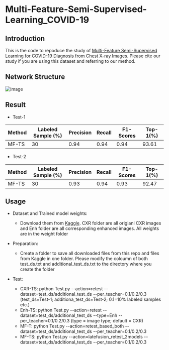 # Multi-Feature-Semi-Supervised-Learning_COVID-19


## Introduction ##

This is the code to repoduce the study of [Multi-Feature Semi-Supervised Learning for COVID-19 Diagnosis from Chest X-ray Images](https://arxiv.org/abs/2104.01617). Please cite our study if you are using this dataset and referring to our method.

## Network Structure ##

![image](https://user-images.githubusercontent.com/31194584/114582499-a2582580-9c4e-11eb-88df-ae9dbc6f3fed.png)

## Result ##

- Test-1

Method | Labeled Sample (%) | Precision  | Recall | F1-Scores | Top-1(%)
------ | ------------------ | ---------- | ------ | --------- |-------- 
MF-TS  | 30 | 0.94  | 0.94 | 0.94 | 93.61

- Test-2

Method | Labeled Sample (%) | Precision  | Recall | F1-Scores | Top-1(%)
------ | ------------------ | ---------- | ------ | --------- |-------- 
MF-TS  | 30 | 0.93  | 0.94 | 0.93 | 92.47

## Usage ##

- Dataset and Trained model weights:
  - Download them from [Kaggle](https://www.kaggle.com/endiqq/largest-covid19-dataset?select=covid_metadata.csv). CXR folder are all origianl CXR images and Enh folder are all corresponding enhanced images. All weights are in the weight folder

- Preparation:
  - Create a folder to save all downloaded files from this repo and files from Kaggle in one folder. Please modify the coloumn of both test_ds.txt and additional_test_ds.txt to the directory where you create the folder

- Test:
  - CXR-TS: python Test.py --action=retest --dataset=test_ds/additional_test_ds --per_teacher=0.1/0.2/0.3 (test_ds=Test-1; additiona_test_ds=Test-2; 0.1=10% labeled samples etc.)
  - Enh-TS: python Test.py --action=retest --dataset=test_ds/additional_test_ds --type=Enh --per_teacher=0.1/0.2/0.3 (type = image type; default = CXR)
  - MF-T: python Test.py --action=retest_based_both --dataset=test_ds/additional_test_ds --per_teacher=0.1/0.2/0.3
  - MF-TS: python Test.py --action=latefusion_retest_2models --dataset=test_ds/additional_test_ds --per_teacher=0.1/0.2/0.3




